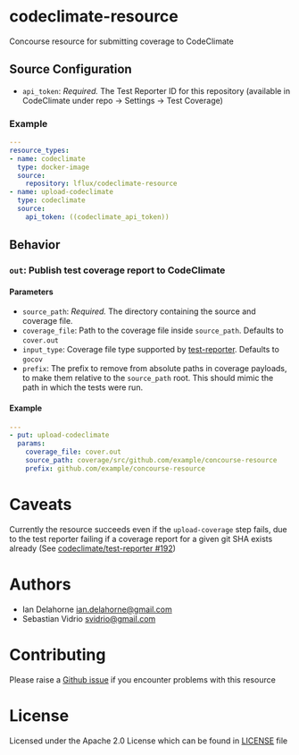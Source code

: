 # codeclimate-resource
Concourse resource for submitting coverage to CodeClimate

## Source Configuration
* `api_token`: *Required.* The Test Reporter ID for this repository (available in CodeClimate under repo -> Settings -> Test Coverage)

### Example
``` yaml
---
resource_types:
- name: codeclimate
  type: docker-image
  source:
    repository: lflux/codeclimate-resource
- name: upload-codeclimate
  type: codeclimate
  source:
    api_token: ((codeclimate_api_token))
```

## Behavior

### `out`: Publish test coverage report to CodeClimate

#### Parameters
* `source_path`: *Required.* The directory containing the source and coverage file.
* `coverage_file`: Path to the coverage file inside `source_path`. Defaults to `cover.out`
* `input_type`: Coverage file type supported by [test-reporter](https://github.com/codeclimate/test-reporter). Defaults to `gocov`
* `prefix`: The prefix to remove from absolute paths in coverage payloads, to make them relative to the `source_path` root. This should mimic the path in which the tests were run.

#### Example

```yaml
---
- put: upload-codeclimate
  params:
    coverage_file: cover.out
    source_path: coverage/src/github.com/example/concourse-resource
    prefix: github.com/example/concourse-resource
```

# Caveats
Currently the resource succeeds even if the `upload-coverage` step fails, due to the test reporter failing if a coverage report for a given git SHA exists already (See [codeclimate/test-reporter #192](https://github.com/codeclimate/test-reporter/issues/192))

# Authors
* Ian Delahorne <ian.delahorne@gmail.com>
* Sebastian Vidrio <svidrio@gmail.com>

# Contributing

Please raise a [Github issue](https://github.com/lflux/codeclimate-resource/issues) if you encounter problems with this resource

# License
Licensed under the Apache 2.0 License which can be found in [LICENSE](LICENSE) file